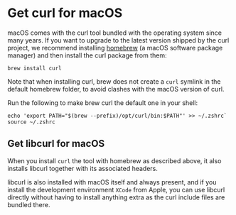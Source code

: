 # Get curl for macOS

macOS comes with the curl tool bundled with the operating system since many
years. If you want to upgrade to the latest version shipped by the curl
project, we recommend installing [homebrew](https://brew.sh/) (a macOS
software package manager) and then install the curl package from them:

    brew install curl
    
Note that when installing curl, brew does not create a `curl` symlink
in the default homebrew folder, to avoid clashes with the macOS version of curl.

Run the following to make brew curl the default one in your shell:

    echo 'export PATH="$(brew --prefix)/opt/curl/bin:$PATH"' >> ~/.zshrc`
    source ~/.zshrc


## Get libcurl for macOS

When you install `curl` the tool with homebrew as described above, it also
installs libcurl together with its associated headers.

libcurl is also installed with macOS itself and always present, and if you
install the development environment `XCode` from Apple, you can use libcurl
directly without having to install anything extra as the curl include files
are bundled there.
